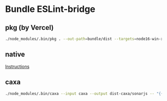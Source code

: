 # Bundle ESLint-bridge

## pkg (by Vercel)

```bash
./node_modules/.bin/pkg . --out-path=bundle/dist --targets=node16-win-x64,node16-macos-x64,node16-macos-arm64,node16-linux-x64
```

## native

[Instructions](https://nodejs.org/api/single-executable-applications.html)

## caxa

```bash
./node_modules/.bin/caxa --input caxa --output dist-caxa/sonarjs -- "{{caxa}}/node_modules/.bin/node" "{{caxa}}/bin/server"
```
